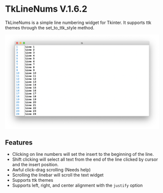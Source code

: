 # TkLineNums V.1.6.2

TkLineNums is a simple line numbering widget for Tkinter. It supports ttk themes through the set_to_ttk_style method.

![img](https://github.com/Moosems/TkLineNums/raw/main/images/TkLineNumsPhoto.png)

## Features

* Clicking on line numbers will set the insert to the beginning of the line.
* Shift clicking will select all text from the end of the line clicked by cursor and the insert position.
* Awful click-drag scrolling (Needs help)
* Scrolling the linebar will scroll the text widget
* Supports ttk themes
* Supports left, right, and center alignment with the `justify` option